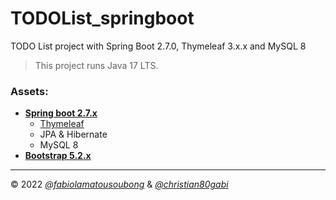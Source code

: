 # TODOList_springboot
TODO List project with Spring Boot 2.7.0, Thymeleaf 3.x.x and MySQL 8

> This project runs Java 17 LTS. 

### Assets:
- **[Spring boot 2.7.x](https://start.spring.io/)**
  - [Thymeleaf](https://www.thymeleaf.org/)
  - JPA & Hibernate
  - MySQL 8
- **[Bootstrap 5.2.x](https://getbootstrap.com/docs/5.1/getting-started/introduction/)**

---

© 2022 _[@fabiolamatousoubong](https://github.com/fabiolamatousoubong)_ & _[@christian80gabi](https://github.com/christian80gabi)_
